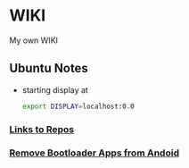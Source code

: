 # WIKI
My own WIKI


## Ubuntu Notes

- starting display at 
    ```bash
    export DISPLAY=localhost:0.0
    ```


### [Links to Repos](./Resources/Repos.md)


### [Remove Bootloader Apps from Andoid](./Resources/Android/uninstall-bootloader.md)
